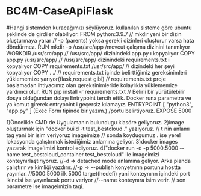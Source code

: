 # BC4M-CaseApiFlask

#Hangi sistemden kuracağımızı söylüyoruz. kullanılan sisteme göre ubuntu şeklinde de girdiler olabiliyor.
FROM python:3.9.7
// mkdir yeni bir dizin oluşturmaya yarar // -p (parents) yoksa gerekli dizinleri oluşturur varsa hata döndürmez.
RUN mkdir -p /usr/src/app
/mevcut çalışma dizinini tanımlıyor 
WORKDIR /usr/src/app
//  /usr/src/app/ dizinindeki app.py ı kopyalıyor
COPY app.py /usr/src/app/
//  /usr/src/app/ dizinindeki requirements.txt i kopyalıyor
COPY requirements.txt /usr/src/app/
// dizindeki her şeyi kopyalıyor
COPY . ./
// requirements.txt içinde belirttiğimiz gereksinimleri yüklememize yarıyor(flask,request gibi) // requirements.txt proje başlamadan ihtiyacımız olan gereksinimleride kolaylıkla yüklememize yardımcı olur.
RUN pip install -r requirements.txt
// Belirli bir yürütülebilir dosya olduğundan dolayı Entrypoint tercih ettik. Docker runa parametra ve ya komut girerek entrypoint i geçersiz kılamayız.
ENTRYPOINT [ "python3", "app.py" ] (Exec Form tipinde bir yazım.)
/portu belirtiyoruz.
EXPOSE 5000


1)Öncelikle CMD de Uygulamanın bulundugu klasöre geliyoruz.
2)image oluşturmak için "docker build -t test_bestcloud ." yazıyoruz. // t nin anlamı tag yani bir isim veriyoruz imageimize // sonda koydugumuz . ise yerel lokasyonda çalıştırmak istediğimiz anlamına geliyor.
3)docker images yazarak image'imizi kontrol ediyoruz.
4)"docker run -d -p 5000:5000 --name test_bestcloud_container test_bestcloud" ile imageimizi konteynırlaştırıyoruz. 
//-d =>  detached mode anlamına geliyor. Arka planda çalıştırır ve kimliği yazdırır.
//-p => --publish konyetnırın portunu hostta yayınlar. 
//5000:5000 ilk 5000 target(hedefi) yani konteynırın içindeki port ikincisi ise yayınlacak portu veriyor
//--name konteynıra isim verir.
// son parametre ise imageimizin tagi.
